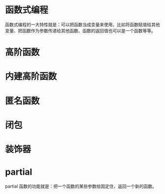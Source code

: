 # 函数式编程
函数式编程的一大特性就是：可以把函数当成变量来使用，比如将函数赋值给其他变量、把函数作为参数传递给其他函数、函数的返回值也可以是一个函数等等。

# 高阶函数

# 内建高阶函数

# 匿名函数

# 闭包

# 装饰器

# partial
partial 函数的功能就是：把一个函数的某些参数给固定住，返回一个新的函数。
